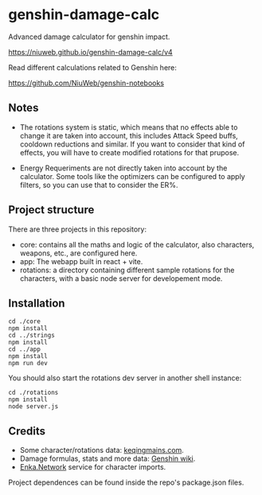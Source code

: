 # genshin-damage-calc
Advanced damage calculator for genshin impact.

https://niuweb.github.io/genshin-damage-calc/v4

Read different calculations related to Genshin here:

https://github.com/NiuWeb/genshin-notebooks

## Notes
- The rotations system is static, which means that no effects able to change it
are taken into account, this includes Attack Speed buffs, cooldown reductions and similar.
If you want to consider that kind of effects, you will have to create modified rotations 
for that prupose.

- Energy Requeriments are not directly taken into account by the calculator. 
Some tools like the optimizers can be configured to apply filters, 
so you can use that to consider the ER%.

## Project structure
There are three projects in this repository:
- core: contains all the maths and logic of the calculator, also characters, weapons, etc., are configured here.
- app: The webapp built in react + vite.
- rotations: a directory containing different sample rotations for the characters, with a basic node server for developement mode.

## Installation
```shell
cd ./core
npm install
cd ../strings
npm install
cd ../app
npm install
npm run dev
```
You should also start the rotations dev server in another shell instance:
```
cd ./rotations
npm install
node server.js
```

## Credits
- Some character/rotations data: [keqingmains.com](https://keqingmains.com).
- Damage formulas, stats and more data: [Genshin wiki](https://genshin-impact.fandom.com/wiki/Damage).
- [Enka.Network](https://enka.network) service for character imports.

Project dependences can be found inside the repo's package.json files.
